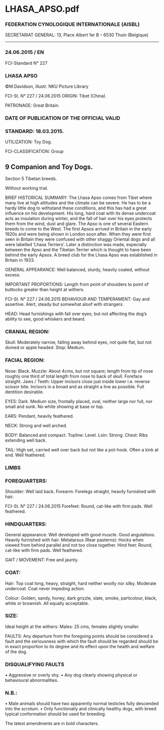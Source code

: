 # LHASA_APSO.pdf


### FEDERATION CYNOLOGIQUE INTERNATIONALE (AISBL)


SECRETARIAT GENERAL: 13, Place Albert 1er  B – 6530 Thuin (Belgique)
______________________________________________________________________________

### 24.06.2015 / EN



FCI-Standard N° 227

### LHASA APSO



©M.Davidson, illustr. NKU Picture Library




FCI-St. N° 227 / 24.06.2015
ORIGIN: Tibet (China).

PATRONAGE: Great Britain.

### DATE OF PUBLICATION OF THE OFFICIAL VALID



### STANDARD: 18.03.2015.



UTILIZATION: Toy Dog.

FCI-CLASSIFICATION: Group


## 9  Companion and Toy Dogs.



Section  5 Tibetan breeds.

Without working trial.

BRIEF HISTORICAL SUMMARY: The Lhasa Apso comes from
Tibet where many live at high altitudes and the climate can be
severe. He has to be a hardy little dog to withstand these conditions,
and this has had a great influence on his development. His long, hard
coat with its dense undercoat acts as insulation during winter, and
the fall of hair over his eyes protects them from the wind, dust and
glare.
The Apso is one of several Eastern breeds to come to the West. The
first Apsos arrived in Britain in the early 1920s and were being
shown in London soon after. When they were first seen in Britain
they were confused with other shaggy Oriental dogs and all were
labelled ‘Lhasa Terriers’. Later a distinction was made, especially
between the Apso and the Tibetan Terrier which is thought to have
been behind the early Apsos. A breed club for the Lhasa Apso was
established in Britain in 1933.

GENERAL APPEARANCE: Well balanced, sturdy, heavily
coated, without excess.

IMPORTANT PROPORTIONS: Length from point of shoulders
to point of buttocks greater than height at withers.




FCI-St. N° 227 / 24.06.2015
BEHAVIOUR AND TEMPERAMENT: Gay and assertive. Alert,
steady but somewhat aloof with strangers.

HEAD: Head furnishings with fall over eyes; but not affecting the
dog’s ability to see, good whiskers and beard.

### CRANIAL REGION:


Skull: Moderately narrow, falling away behind eyes, not quite flat,
but not domed or apple headed.
Stop: Medium.

### FACIAL REGION:


Nose: Black.
Muzzle: About 4cms, but not square; length from tip of nose roughly
one third of total length from nose to back of skull. Foreface straight.
Jaws / Teeth: Upper incisors close just inside lower i.e. reverse
scissor bite. Incisors in a broad and as straight a line as possible. Full
dentition desirable.

EYES: Dark. Medium size, frontally placed, oval, neither large nor
full, nor small and sunk. No white showing at base or top.

EARS: Pendant, heavily feathered.

NECK: Strong and well arched.

BODY: Balanced and compact.
Topline: Level.
Loin: Strong.
Chest: Ribs extending well back.

TAIL: High set, carried well over back but not like a pot-hook.
Often a kink at end. Well feathered.

### LIMBS



### FOREQUARTERS:


Shoulder: Well laid back.
Forearm: Forelegs straight, heavily furnished with hair.


FCI-St. N° 227 / 24.06.2015
Forefeet: Round, cat-like with firm pads. Well feathered.

### HINDQUARTERS:


General appearance: Well developed with good muscle. Good
angulations. Heavily furnished with hair.
Metatarsus (Rear pasterns): Hocks when viewed from behind
parallel and not too close together.
Hind feet: Round, cat-like with firm pads. Well feathered.

GAIT / MOVEMENT: Free and jaunty.

### COAT:


Hair: Top coat long, heavy, straight, hard neither woolly nor silky.
Moderate undercoat. Coat never impeding action.

Colour: Golden, sandy, honey, dark grizzle, slate, smoke, particolour, black, white or brownish. All equally acceptable.

### SIZE:


Ideal height at the withers: Males: 25 cms, females slightly smaller.

FAULTS: Any departure from the foregoing points should be
considered a fault and the seriousness with which the fault should be
regarded should be in exact proportion to its degree and its effect
upon the health and welfare of the dog.

### DISQUALIFYING FAULTS


•
Aggressive or overly shy.
•
Any dog clearly showing physical or behavioural abnormalities.

### N.B.:


•  Male animals should have two apparently normal testicles fully
descended into the scrotum.
•  Only functionally and clinically healthy dogs, with breed typical
conformation should be used for breeding.

The latest amendments are in bold characters.




